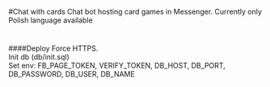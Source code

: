 #Chat with cards
Chat bot hosting card games in Messenger. Currently only Polish language available

#
####Deploy
Force HTTPS.  
Init db (db/init.sql)  
Set env: FB_PAGE_TOKEN, VERIFY_TOKEN, DB_HOST, DB_PORT, DB_PASSWORD, DB_USER, DB_NAME
